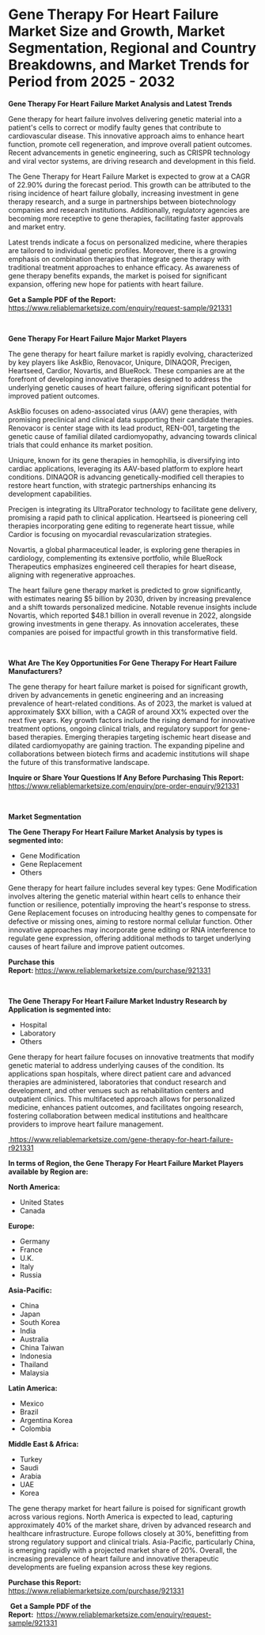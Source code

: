 <p><h1>Gene Therapy For Heart Failure Market Size and Growth, Market Segmentation, Regional and Country Breakdowns, and Market Trends for Period from 2025 -  2032</h1></p><p><strong>Gene Therapy For Heart Failure Market Analysis and Latest Trends</strong></p>
<p><p>Gene therapy for heart failure involves delivering genetic material into a patient's cells to correct or modify faulty genes that contribute to cardiovascular disease. This innovative approach aims to enhance heart function, promote cell regeneration, and improve overall patient outcomes. Recent advancements in genetic engineering, such as CRISPR technology and viral vector systems, are driving research and development in this field.</p><p>The Gene Therapy for Heart Failure Market is expected to grow at a CAGR of 22.90% during the forecast period. This growth can be attributed to the rising incidence of heart failure globally, increasing investment in gene therapy research, and a surge in partnerships between biotechnology companies and research institutions. Additionally, regulatory agencies are becoming more receptive to gene therapies, facilitating faster approvals and market entry. </p><p>Latest trends indicate a focus on personalized medicine, where therapies are tailored to individual genetic profiles. Moreover, there is a growing emphasis on combination therapies that integrate gene therapy with traditional treatment approaches to enhance efficacy. As awareness of gene therapy benefits expands, the market is poised for significant expansion, offering new hope for patients with heart failure.</p></p>
<p><strong>Get a Sample PDF of the Report:&nbsp;</strong> <a href="https://www.reliablemarketsize.com/enquiry/request-sample/921331?utm_campaign=2959&utm_medium=2&utm_source=Github&utm_content=ia&utm_term=16042025&utm_id=gene-therapy-for-heart-failure">https://www.reliablemarketsize.com/enquiry/request-sample/921331</a></p>
<p>&nbsp;</p>
<p><strong>Gene Therapy For Heart Failure Major Market Players</strong></p>
<p><p>The gene therapy for heart failure market is rapidly evolving, characterized by key players like AskBio, Renovacor, Uniqure, DINAQOR, Precigen, Heartseed, Cardior, Novartis, and BlueRock. These companies are at the forefront of developing innovative therapies designed to address the underlying genetic causes of heart failure, offering significant potential for improved patient outcomes.</p><p>AskBio focuses on adeno-associated virus (AAV) gene therapies, with promising preclinical and clinical data supporting their candidate therapies. Renovacor is center stage with its lead product, REN-001, targeting the genetic cause of familial dilated cardiomyopathy, advancing towards clinical trials that could enhance its market position.</p><p>Uniqure, known for its gene therapies in hemophilia, is diversifying into cardiac applications, leveraging its AAV-based platform to explore heart conditions. DINAQOR is advancing genetically-modified cell therapies to restore heart function, with strategic partnerships enhancing its development capabilities.</p><p>Precigen is integrating its UltraPorator technology to facilitate gene delivery, promising a rapid path to clinical application. Heartseed is pioneering cell therapies incorporating gene editing to regenerate heart tissue, while Cardior is focusing on myocardial revascularization strategies.</p><p>Novartis, a global pharmaceutical leader, is exploring gene therapies in cardiology, complementing its extensive portfolio, while BlueRock Therapeutics emphasizes engineered cell therapies for heart disease, aligning with regenerative approaches.</p><p>The heart failure gene therapy market is predicted to grow significantly, with estimates nearing $5 billion by 2030, driven by increasing prevalence and a shift towards personalized medicine. Notable revenue insights include Novartis, which reported $48.1 billion in overall revenue in 2022, alongside growing investments in gene therapy. As innovation accelerates, these companies are poised for impactful growth in this transformative field.</p></p>
<p>&nbsp;</p>
<p><strong>What Are The Key Opportunities For Gene Therapy For Heart Failure Manufacturers?</strong></p>
<p><p>The gene therapy for heart failure market is poised for significant growth, driven by advancements in genetic engineering and an increasing prevalence of heart-related conditions. As of 2023, the market is valued at approximately $XX billion, with a CAGR of around XX% expected over the next five years. Key growth factors include the rising demand for innovative treatment options, ongoing clinical trials, and regulatory support for gene-based therapies. Emerging therapies targeting ischemic heart disease and dilated cardiomyopathy are gaining traction. The expanding pipeline and collaborations between biotech firms and academic institutions will shape the future of this transformative landscape.</p></p>
<p><strong>Inquire or Share Your Questions If Any Before Purchasing This Report:</strong> <a href="https://www.reliablemarketsize.com/enquiry/pre-order-enquiry/921331?utm_campaign=2959&utm_medium=2&utm_source=Github&utm_content=ia&utm_term=16042025&utm_id=gene-therapy-for-heart-failure">https://www.reliablemarketsize.com/enquiry/pre-order-enquiry/921331</a></p>
<p>&nbsp;</p>
<p><strong>Market Segmentation</strong></p>
<p><strong>The Gene Therapy For Heart Failure Market Analysis by types is segmented into:</strong></p>
<p><ul><li>Gene Modification</li><li>Gene Replacement</li><li>Others</li></ul></p>
<p><p>Gene therapy for heart failure includes several key types: Gene Modification involves altering the genetic material within heart cells to enhance their function or resilience, potentially improving the heart's response to stress. Gene Replacement focuses on introducing healthy genes to compensate for defective or missing ones, aiming to restore normal cellular function. Other innovative approaches may incorporate gene editing or RNA interference to regulate gene expression, offering additional methods to target underlying causes of heart failure and improve patient outcomes.</p></p>
<p><strong>Purchase this Report:&nbsp;</strong><a href="https://www.reliablemarketsize.com/purchase/921331?utm_campaign=2959&utm_medium=2&utm_source=Github&utm_content=ia&utm_term=16042025&utm_id=gene-therapy-for-heart-failure">https://www.reliablemarketsize.com/purchase/921331</a></p>
<p>&nbsp;</p>
<p><strong>The Gene Therapy For Heart Failure Market Industry Research by Application is segmented into:</strong></p>
<p><ul><li>Hospital</li><li>Laboratory</li><li>Others</li></ul></p>
<p><p>Gene therapy for heart failure focuses on innovative treatments that modify genetic material to address underlying causes of the condition. Its applications span hospitals, where direct patient care and advanced therapies are administered, laboratories that conduct research and development, and other venues such as rehabilitation centers and outpatient clinics. This multifaceted approach allows for personalized medicine, enhances patient outcomes, and facilitates ongoing research, fostering collaboration between medical institutions and healthcare providers to improve heart failure management.</p></p>
<p><a href="https://www.reliablemarketsize.com/gene-therapy-for-heart-failure-r921331?utm_campaign=2959&utm_medium=2&utm_source=Github&utm_content=ia&utm_term=16042025&utm_id=gene-therapy-for-heart-failure">&nbsp;https://www.reliablemarketsize.com/gene-therapy-for-heart-failure-r921331</a></p>
<p><strong>In terms of Region, the Gene Therapy For Heart Failure Market Players available by Region are:</strong></p>
<p>
    <p> <strong> North America: </strong>
        <ul>
            <li>United States</li>
            <li>Canada</li>
        </ul>
        </p> 
    <p> <strong> Europe: </strong>
        <ul>
            <li>Germany</li>
            <li>France</li>
            <li>U.K.</li>
            <li>Italy</li>
            <li>Russia</li>
        </ul>
        </p> 
    <p> <strong> Asia-Pacific: </strong>
        <ul>
            <li>China</li>
            <li>Japan</li>
            <li>South Korea</li>
            <li>India</li>
            <li>Australia</li>
            <li>China Taiwan</li>
            <li>Indonesia</li>
            <li>Thailand</li>
            <li>Malaysia</li>
        </ul>
        </p> 
    <p> <strong> Latin America: </strong>
        <ul>
            <li>Mexico</li>
            <li>Brazil</li>
            <li>Argentina Korea</li>
            <li>Colombia</li>
        </ul>
        </p> 
    <p> <strong> Middle East & Africa: </strong>
        <ul>
            <li>Turkey</li>
            <li>Saudi</li>
            <li>Arabia</li>
            <li>UAE</li>
            <li>Korea</li>
        </ul>
    </p>
    </p>
<p><p>The gene therapy market for heart failure is poised for significant growth across various regions. North America is expected to lead, capturing approximately 40% of the market share, driven by advanced research and healthcare infrastructure. Europe follows closely at 30%, benefitting from strong regulatory support and clinical trials. Asia-Pacific, particularly China, is emerging rapidly with a projected market share of 20%. Overall, the increasing prevalence of heart failure and innovative therapeutic developments are fueling expansion across these key regions.</p></p>
<p><strong>Purchase this Report: </strong><a href="https://www.reliablemarketsize.com/purchase/921331?utm_campaign=2959&utm_medium=2&utm_source=Github&utm_content=ia&utm_term=16042025&utm_id=gene-therapy-for-heart-failure">https://www.reliablemarketsize.com/purchase/921331</a></p>
<p>&nbsp;<strong>Get a Sample PDF of the Report:&nbsp;&nbsp;</strong><a href="https://www.reliablemarketsize.com/enquiry/request-sample/921331?utm_campaign=2959&utm_medium=2&utm_source=Github&utm_content=ia&utm_term=16042025&utm_id=gene-therapy-for-heart-failure">https://www.reliablemarketsize.com/enquiry/request-sample/921331</a></p>
<p><strong></strong></p>
<p><p></p><p></p><p></p></p>